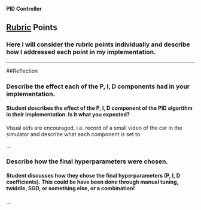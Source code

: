 **PID Controller**

## [Rubric](https://review.udacity.com/#!/rubrics/824/view) Points
### Here I will consider the rubric points individually and describe how I addressed each point in my implementation.  

---

##Reflection

### Describe the effect each of the P, I, D components had in your implementation.

#### Student describes the effect of the P, I, D component of the PID algorithm in their implementation. Is it what you expected?
Visual aids are encouraged, i.e. record of a small video of the car in the simulator and describe what each component is set to.

...

### Describe how the final hyperparameters were chosen.

#### Student discusses how they chose the final hyperparameters (P, I, D coefficients). This could be have been done through manual tuning, twiddle, SGD, or something else, or a combination!

...

